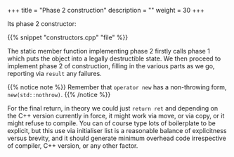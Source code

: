 +++
title = "Phase 2 construction"
description = ""
weight = 30
+++

Its phase 2 constructor:

{{% snippet "constructors.cpp" "file" %}}

The static member function implementing phase 2 firstly calls phase 1
which puts the object into a legally destructible state. We then
proceed to implement phase 2 of construction, filling in the various
parts as we go, reporting via `result` any failures.

{{% notice note %}}
Remember that `operator new` has a non-throwing form, `new(std::nothrow)`.
{{% /notice %}}

For the final return, in theory we could just `return ret` and
depending on the C++ version currently in force, it might work
via move, or via copy, or it might refuse to compile. You can
of course type lots of boilerplate to be explicit, but this use
via initialiser list is a reasonable balance of explicitness
versus brevity, and it should generate minimum overhead code
irrespective of compiler, C++ version, or any other factor.

